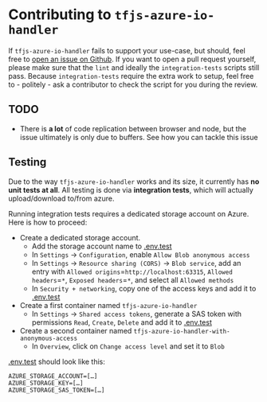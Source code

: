 # Contributing to `tfjs-azure-io-handler`

If `tfjs-azure-io-handler` fails to support your use-case, but should, feel free to [open an issue on Github](https://github.com/benoitkoenig/tfjs-azure-io-handler/issues).
If you want to open a pull request yourself, please make sure that the `lint` and ideally the `integration-tests` scripts still pass. Because `integration-tests` require the extra work to setup, feel free to - politely - ask a contributor to check the script for you during the review.

## TODO

- There is __a lot__ of code replication between browser and node, but the issue ultimately is only due to buffers. See how you can tackle this issue

## Testing

Due to the way `tfjs-azure-io-handler` works and its size, it currently has __no unit tests at all__. All testing is done via __integration tests__, which will actually upload/download to/from azure.

Running integration tests requires a dedicated storage account on Azure. Here is how to proceed:

- Create a dedicated storage account.
  - Add the storage account name to [.env.test](./.env.test)
  - In `Settings` -> `Configuration`, enable `Allow Blob anonymous access`
  - In `Settings` -> `Resource sharing (CORS)` -> `Blob service`, add an entry with `Allowed origins`=`http://localhost:63315`, `Allowed headers`=`*`, `Exposed headers`=`*`, and select all `Allowed methods`
  - In `Security + networking`, copy one of the access keys and add it to [.env.test](./.env.test)
- Create a first container named `tfjs-azure-io-handler`
  - In `Settings` -> `Shared access tokens`, generate a SAS token with permissions `Read`, `Create`, `Delete` and add it to [.env.test](./.env.test)
- Create a second container named `tfjs-azure-io-handler-with-anonymous-access`
  - In `Overview`, click on `Change access level` and set it to `Blob`

[.env.test](./.env.test) should look like this:

```
AZURE_STORAGE_ACCOUNT=[…]
AZURE_STORAGE_KEY=[…]
AZURE_STORAGE_SAS_TOKEN=[…]
```
